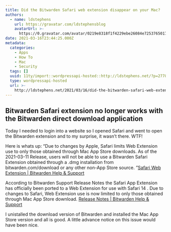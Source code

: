 ```yaml
---
title: Did the Bitwarden Safari web extension disappear on your Mac?
authors:
  - name: ldstephens
    url: https://gravatar.com/ldstephensblog
    avatarUrl: >-
      https://0.gravatar.com/avatar/0219e8318f1f4229ebe26084e7253765017f43ca0c631be37dc6d0b8ad6e40a4?s=96&d=identicon&r=G
date: 2021-03-16T23:44:25.000Z
metadata:
  categories:
    - Apps
    - How To
    - Mac
    - Security
  tags: []
  uuid: 11ty/import::wordpressapi-hosted::http://ldstephens.net/?p=2778
  type: wordpressapi-hosted
  url: >-
    http://ldstephens.net/2021/03/16/did-the-bitwarden-safari-web-extension-disappear-on-your-mac/
---
```

## Bitwarden Safari extension no longer works with the Bitwarden direct download application

Today I needed to login into a website so I opened Safari and went to open the Bitwarden extension and to my surprise, it wasn’t there. WTF!

Here is whats up: “Due to changes by Apple, Safari limits Web Extension use to only those obtained through Mac App Store downloads. As of the 2021-03-11 Release, users will not be able to use a Bitwarden Safari Extension obtained through a .dmg installation from bitwarden.com/download or any other non-App Store source. ”[Safari Web Extension | Bitwarden Help & Support](https://bitwarden.com/help/article/install-safari-app-extension/)

According to Bitwarden Support Release Notes the Safari App Extension has officially been ported to a Web Extension for use with Safari 14 . Due to changes to Safari, Web Extension use is now limited to only those obtained through Mac App Store download. [Release Notes | Bitwarden Help & Support](https://bitwarden.com/help/article/releasenotes/)

I unistalled the download version of Bitwarden and installed the Mac App Store version and all is good. A little advance notice on this issue would have been nice.